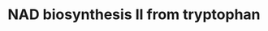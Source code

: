 ---
annotations:
- id: PW:0000219
  parent: classic metabolic pathway
  type: Pathway Ontology
  value: nicotinamide adenine dinucleotide biosynthetic pathway
authors:
- Mkutmon
- MaintBot
- Eweitz
description: 'As a general rule, most prokaryotes utilize the aspartate de novo pathway,
  in which the nicotinate moiety of NAD is synthesized from aspartate (see NAD biosynthesis
  I (from aspartate)). In eukaryotes, the de novo pathway starts with tryptophan (this
  pathway).  The role of tryptophan as a precursor in eukaryotic NAD biosynthesis
  was first suggested by nutritional studies in which humans stricken with pellagra,
  a nicotinamide (niacine) deficiency disease, recovered after the addition of tryptophan
  or niacin to their diets [Krehl45]. Other studies established tryptophan as a precursor
  of NAD in many animal and plant systems [Foster80a]. This pathway is closely related
  to the catabolic pathway of tryptophan (tryptophan degradation I (via anthranilate)),
  suggesting an evolutionary link between the two.  Though rare, the synthesis of
  NAD from tryptophan in prokaryotes has been observed in several organisms. Wilson
  and Henderson reported that Xanthomonas arboricola pv. pruni requires niacin for
  growth and can use tryptophan or 3-hydroxyanthranilic acid as a substitute [Wilson63].
  Some members of the Actinomycete group were also reported to utilize tryptophan
  for NAD biosynthesis [Lingens64].  Recent studies based on comparative genome analysis
  have identified the five genes involved in the "eukaryotic" pathway in several bacterial
  strains, confirming that some bacteria may indeed utilize this pathway rather than
  the aspartate pathway [Kurnasov03].  In yeast, the de novo pathway consists of six
  enzymatic steps (catalyzed by the products of the BNA genes) and one non-enzymatic
  reaction. After the last enzymatic reaction (catalyzed by Bna6p), the de novo pathway
  converges with the salvage pathway [Panozzo02].  In plants:  In plants current evidence
  strongly supports the NAD biosynthetic route from L-aspartate (NAD biosynthesis
  I (from aspartate)). However, the finding of gene homologs encoding enzymes of the
  early steps in the kynurenine pathway (this pathway) in the genome sequence of rice
  (Oryza sativa) does not rule out this pathway in monocotyledones and remains to
  be further investigated [Katoh06] [Katoh04].'
last-edited: 2021-05-21
organisms:
- Bos taurus
redirect_from:
- /index.php/Pathway:WP3228
- /instance/WP3228
- /instance/WP3228_rr117560
revision: r117560
schema-jsonld:
- '@context': https://schema.org/
  '@id': https://wikipathways.github.io/pathways/WP3228.html
  '@type': Dataset
  creator:
    '@type': Organization
    name: WikiPathways
  description: 'As a general rule, most prokaryotes utilize the aspartate de novo
    pathway, in which the nicotinate moiety of NAD is synthesized from aspartate (see
    NAD biosynthesis I (from aspartate)). In eukaryotes, the de novo pathway starts
    with tryptophan (this pathway).  The role of tryptophan as a precursor in eukaryotic
    NAD biosynthesis was first suggested by nutritional studies in which humans stricken
    with pellagra, a nicotinamide (niacine) deficiency disease, recovered after the
    addition of tryptophan or niacin to their diets [Krehl45]. Other studies established
    tryptophan as a precursor of NAD in many animal and plant systems [Foster80a].
    This pathway is closely related to the catabolic pathway of tryptophan (tryptophan
    degradation I (via anthranilate)), suggesting an evolutionary link between the
    two.  Though rare, the synthesis of NAD from tryptophan in prokaryotes has been
    observed in several organisms. Wilson and Henderson reported that Xanthomonas
    arboricola pv. pruni requires niacin for growth and can use tryptophan or 3-hydroxyanthranilic
    acid as a substitute [Wilson63]. Some members of the Actinomycete group were also
    reported to utilize tryptophan for NAD biosynthesis [Lingens64].  Recent studies
    based on comparative genome analysis have identified the five genes involved in
    the "eukaryotic" pathway in several bacterial strains, confirming that some bacteria
    may indeed utilize this pathway rather than the aspartate pathway [Kurnasov03].  In
    yeast, the de novo pathway consists of six enzymatic steps (catalyzed by the products
    of the BNA genes) and one non-enzymatic reaction. After the last enzymatic reaction
    (catalyzed by Bna6p), the de novo pathway converges with the salvage pathway [Panozzo02].  In
    plants:  In plants current evidence strongly supports the NAD biosynthetic route
    from L-aspartate (NAD biosynthesis I (from aspartate)). However, the finding of
    gene homologs encoding enzymes of the early steps in the kynurenine pathway (this
    pathway) in the genome sequence of rice (Oryza sativa) does not rule out this
    pathway in monocotyledones and remains to be further investigated [Katoh06] [Katoh04].'
  keywords:
  - 2-Amino-3-carboxymuconicacid semialdehyde
  - 3-Hydroxyanthranilic acid
  - AFMID
  - Adenosinemonophosphate
  - Adenosinetriphosphate
  - Carbon dioxide
  - Formic acid
  - HAAO
  - Hydrogen Ion
  - KMO
  - KYNU
  - L-3-Hydroxykynurenine
  - L-Alanine
  - L-Glutamic acid
  - L-Glutamine
  - L-Kynurenine
  - L-Tryptophan
  - N'-Formylkynurenine
  - NAD
  - NADP
  - NADPH
  - NADSYN1
  - NMNAT1
  - Nicotinic acidadenine dinucleotide
  - Nicotinic acidmononucleotide
  - Oxygen
  - Phosphoribosylpyrophosphate
  - Pyrophosphate
  - QPRT
  - Quinolinic acid
  - TDO2
  - Water
  - pyrophosphate
  license: CC0
  name: NAD biosynthesis II from tryptophan
seo: CreativeWork
title: NAD biosynthesis II from tryptophan
wpid: WP3228
---